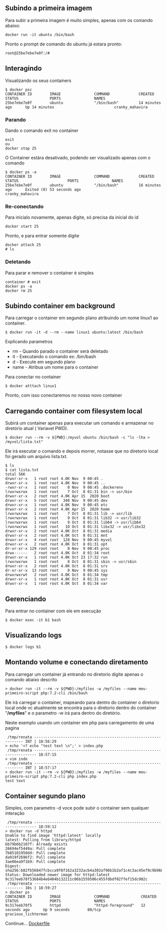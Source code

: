 

## Subindo a primeira imagem

Para subir a primeira imagem é muito simples, apenas com os comando abaixo:

````
docker run -it ubuntu /bin/bash
````

Pronto o prompt de comando do ubuntu já estara pronto:

````
root@25be7ebe7e0f:/#
````

## Interagindo

Visualizando os seus containers

````
$ docker psc  
CONTAINER ID        IMAGE               COMMAND             CREATED             STATUS              PORTS               NAMES
25be7ebe7e0f        ubuntu              "/bin/bash"         14 minutes ago      Up 14 minutes                           cranky_mahavira
````

### Parando

Dando o comando exit no container

````
exit
ou
docker stop 25
````

O Container estára desativado, podendo ser visualizado apenas com o comando

````
$ docker ps -a
CONTAINER ID        IMAGE               COMMAND             CREATED             STATUS                      PORTS               NAMES
25be7ebe7e0f        ubuntu              "/bin/bash"         16 minutes ago      Exited (0) 53 seconds ago                       cranky_mahavira
````

### Re-conectando

Para inicialo novamente, apenas digite, só precisa da inicial do id

````
docker start 25
````

Pronto, e para entrar somente digite

````
docker attach 25
# ls
````

### Deletando

Para parar e remover o container é simples

````
container # exit
docker ps -a 
docker rm 25
````

## Subindo container em background

Para carregar o container em segundo plano atribuindo um nome linux1 ao container.

````
$ docker run -it -d --rm --name linux1 ubuntu:latest /bin/bash
````

Explicando parametros

- rm - Quando parado o container será deletado
- it - Executando o comando ex: /bin/bash
- d - Execute em segundo plano
- name - Atribua um nome para o container

Para conectar no container

````
$ docker atttach linux1
````

Pronto, com isso conectaremos no nosso novo container

## Carregando container com filesystem local

Subirá um container apenas para executar um comando e armazenar no diretório atual ( Variavel PWD).

````
$ docker run --rm -v ${PWD}:/myvol ubuntu /bin/bash -c "ls -lha > /myvol/lista.txt"
````

Ele irá executar o comando e depois morrer, notasse que no diretorio local foi gerado um arquivo lista.txt.

````
$ ls
$ cat lista.txt
total 56K
drwxr-xr-x   1 root root 4.0K Nov  9 00:45 .
drwxr-xr-x   1 root root 4.0K Nov  9 00:45 ..
-rwxr-xr-x   1 root root    0 Nov  9 00:45 .dockerenv
lrwxrwxrwx   1 root root    7 Oct  8 01:31 bin -> usr/bin
drwxr-xr-x   2 root root 4.0K Apr 15  2020 boot
drwxr-xr-x   5 root root  340 Nov  9 00:45 dev
drwxr-xr-x   1 root root 4.0K Nov  9 00:45 etc
drwxr-xr-x   2 root root 4.0K Apr 15  2020 home
lrwxrwxrwx   1 root root    7 Oct  8 01:31 lib -> usr/lib
lrwxrwxrwx   1 root root    9 Oct  8 01:31 lib32 -> usr/lib32
lrwxrwxrwx   1 root root    9 Oct  8 01:31 lib64 -> usr/lib64
lrwxrwxrwx   1 root root   10 Oct  8 01:31 libx32 -> usr/libx32
drwxr-xr-x   2 root root 4.0K Oct  8 01:31 media
drwxr-xr-x   2 root root 4.0K Oct  8 01:31 mnt
drwxr-xr-x   4 root root  128 Nov  9 00:45 myvol
drwxr-xr-x   2 root root 4.0K Oct  8 01:31 opt
dr-xr-xr-x 129 root root    0 Nov  9 00:45 proc
drwx------   2 root root 4.0K Oct  8 01:34 root
drwxr-xr-x   1 root root 4.0K Oct 23 17:32 run
lrwxrwxrwx   1 root root    8 Oct  8 01:31 sbin -> usr/sbin
drwxr-xr-x   2 root root 4.0K Oct  8 01:31 srv
dr-xr-xr-x  13 root root    0 Nov  9 00:45 sys
drwxrwxrwt   2 root root 4.0K Oct  8 01:34 tmp
drwxr-xr-x   1 root root 4.0K Oct  8 01:31 usr
drwxr-xr-x   1 root root 4.0K Oct  8 01:34 var
````

## Gerenciando

Para entrar no container com ele em execução

````
$ docker exec -it b1 bash
````

## Visualizando logs

````
$ docker logs b1
````

## Montando volume e conectando diretamento

Para carregar um container já entrando no diretorio digite apenas o comando abaixo descrito

```
> docker run -it --rm -v ${PWD}:/myfiles -w /myfiles --name meu-primeiro-script php:7.2-cli /bin/bash 
```

Ele irá carregar o container, mapeando para dentro do container o diretorio local onde vc atualmente se encontra para o diretorio dentro do container "**/myfiles**" e o parametro -w irá para dentro do diretório.

Neste exemplo usando um container em php para carregamento de uma pagina

```
 /tmp/renata ----------------------------------------------------------------- INT | 18:56:29 
> echo '<? echo "test text \n";' > index.php       
 /tmp/renata ----------------------------------------------------------------------- 18:57:15 
> vim inde
 /tmp/renata ----------------------------------------------------------------- INT | 18:57:17 
> docker run -it --rm -v ${PWD}:/myfiles -w /myfiles --name meu-primeiro-script php:7.2-cli php index.php
test text 
```

## Container segundo plano

Simples, com parametro -d voce pode subir o container sem qualquer interação

```
 /tmp/renata ----------------------------------------------------------------------- 18:59:12 
> docker run -d httpd
Unable to find image 'httpd:latest' locally
latest: Pulling from library/httpd
bb79b6b2107f: Already exists 
26694ef5449a: Pull complete 
7b85101950dd: Pull complete 
da919f2696f2: Pull complete 
3ae86ea9f1b9: Pull complete 
Digest: sha256:b82fb56847fcbcca9f8f162a3232acb4a302af96b1b2af1c4c3ac45ef0c9b968
Status: Downloaded newer image for httpd:latest
9c317eeb78f53684b4e6404b132211c06b1559506c455fdbdf02ffef15dc902c
 /tmp/renata ----------------------------------------------------------------- 10s | 18:59:27 
> docker ps          
CONTAINER ID        IMAGE               COMMAND              CREATED             STATUS              PORTS               NAMES
9c317eeb78f5        httpd               "httpd-foreground"   12 seconds ago      Up 9 seconds        80/tcp              gracious_lichterman
```





Continue... [Dockerfile](03-entendendo-dockerfile.md)

